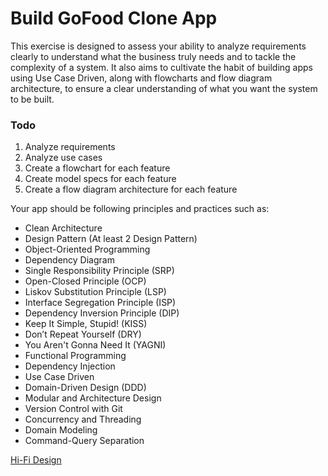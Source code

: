 # Build GoFood Clone App

This exercise is designed to assess your ability to analyze requirements clearly to understand what the business truly needs and to tackle the complexity of a system. It also aims to cultivate the habit of building apps using Use Case Driven, along with flowcharts and flow diagram architecture, to ensure a clear understanding of what you want the system to be built.

### Todo
1. Analyze requirements
2. Analyze use cases
3. Create a flowchart for each feature
4. Create model specs for each feature
5. Create a flow diagram architecture for each feature

Your app should be following principles and practices such as:

- Clean Architecture
- Design Pattern (At least 2 Design Pattern)
- Object-Oriented Programming
- Dependency Diagram
- Single Responsibility Principle (SRP)
- Open-Closed Principle (OCP)
- Liskov Substitution Principle (LSP)
- Interface Segregation Principle (ISP)
- Dependency Inversion Principle (DIP)
- Keep It Simple, Stupid! (KISS)
- Don’t Repeat Yourself (DRY)
- You Aren't Gonna Need It (YAGNI)
- Functional Programming
- Dependency Injection
- Use Case Driven
- Domain-Driven Design (DDD)
- Modular and Architecture Design
- Version Control with Git
- Concurrency and Threading
- Domain Modeling
- Command-Query Separation

[Hi-Fi Design](https://www.figma.com/file/fMARq1bHk8nmvvijlM4pB3/Untitled?type=design&node-id=0%3A1&mode=design&t=sIGB7hAL5Zx3FQ4U-1)
